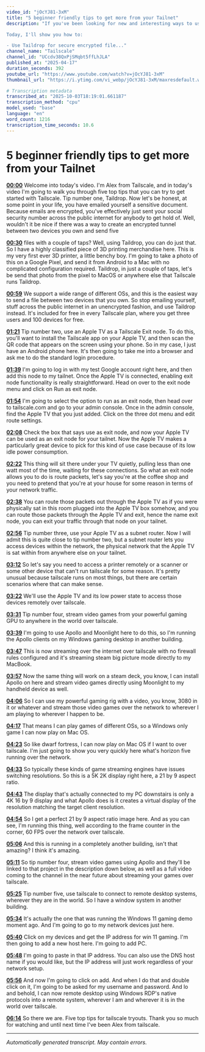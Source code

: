 ```yaml
---
video_id: "jOcYJ81-3xM"
title: "5 beginner friendly tips to get more from your Tailnet"
description: "If you've been looking for new and interesting ways to use Tailscale but you're not super technical, then this video is for you.

Today, I'll show you how to:

- Use Taildrop for secure encrypted file..."
channel_name: "Tailscale"
channel_id: "UCcdv38QxPjSMqbt5ffLhJLA"
published_at: "2025-04-17"
duration_seconds: 392
youtube_url: "https://www.youtube.com/watch?v=jOcYJ81-3xM"
thumbnail_url: "https://i.ytimg.com/vi_webp/jOcYJ81-3xM/maxresdefault.webp"

# Transcription metadata
transcribed_at: "2025-10-03T18:19:01.661187"
transcription_method: "cpu"
model_used: "base"
language: "en"
word_count: 1216
transcription_time_seconds: 10.6
---
```


# 5 beginner friendly tips to get more from your Tailnet

**[00:00](https://youtube.com/watch?v=jOcYJ81-3xM&t=0s)** Welcome into today's video. I'm Alex from Tailscale, and in today's video I'm going to walk you through five top tips that you can try to get started with Tailscale. Tip number one, Taildrop. Now let's be honest, at some point in your life, you have emailed yourself a sensitive document. Because emails are encrypted, you've effectively just sent your social security number across the public internet for anybody to get hold of. Well, wouldn't it be nice if there was a way to create an encrypted tunnel between two devices you own and send five

**[00:30](https://youtube.com/watch?v=jOcYJ81-3xM&t=30s)** files with a couple of taps? Well, using Taildrop, you can do just that. So I have a highly classified piece of 3D printing merchandise here. This is my very first ever 3D printer, a little benchy boy. I'm going to take a photo of this on a Google Pixel, and send it from Android to a Mac with no complicated configuration required. Taildrop, in just a couple of taps, let's be send that photo from the pixel to MacOS or anywhere else that Tailscale runs Taildrop.

**[00:59](https://youtube.com/watch?v=jOcYJ81-3xM&t=59s)** We support a wide range of different OSs, and this is the easiest way to send a file between two devices that you own. So stop emailing yourself, stuff across the public internet in an unencrypted fashion, and use Taildrop instead. It's included for free in every Tailscale plan, where you get three users and 100 devices for free.

**[01:21](https://youtube.com/watch?v=jOcYJ81-3xM&t=81s)** Tip number two, use an Apple TV as a Tailscale Exit node. To do this, you'll want to install the Tailscale app on your Apple TV, and then scan the QR code that appears on the screen using your phone. So in my case, I just have an Android phone here. It's then going to take me into a browser and ask me to do the standard login procedure.

**[01:39](https://youtube.com/watch?v=jOcYJ81-3xM&t=99s)** I'm going to log in with my test Google account right here, and then add this node to my tailnet. Once the Apple TV is connected, enabling exit node functionality is really straightforward. Head on over to the exit node menu and click on Run as exit node.

**[01:54](https://youtube.com/watch?v=jOcYJ81-3xM&t=114s)** I'm going to select the option to run as an exit node, then head over to tailscale.com and go to your admin console. Once in the admin console, find the Apple TV that you just added. Click on the three dot menu and edit route settings.

**[02:08](https://youtube.com/watch?v=jOcYJ81-3xM&t=128s)** Check the box that says use as exit node, and now your Apple TV can be used as an exit node for your tailnet. Now the Apple TV makes a particularly great device to pick for this kind of use case because of its low idle power consumption.

**[02:22](https://youtube.com/watch?v=jOcYJ81-3xM&t=142s)** This thing will sit there under your TV quietly, pulling less than one watt most of the time, waiting for these connections. So what an exit node allows you to do is route packets, let's say you're at the coffee shop and you need to pretend that you're at your house for some reason in terms of your network traffic.

**[02:38](https://youtube.com/watch?v=jOcYJ81-3xM&t=158s)** You can route those packets out through the Apple TV as if you were physically sat in this room plugged into the Apple TV box somehow, and you can route those packets through the Apple TV and exit, hence the name exit node, you can exit your traffic through that node on your tailnet.

**[02:56](https://youtube.com/watch?v=jOcYJ81-3xM&t=176s)** Tip number three, use your Apple TV as a subnet router. Now I will admit this is quite close to tip number two, but a subnet router lets you access devices within the network, the physical network that the Apple TV is sat within from anywhere else on your tailnet.

**[03:12](https://youtube.com/watch?v=jOcYJ81-3xM&t=192s)** So let's say you need to access a printer remotely or a scanner or some other device that can't run tailscale for some reason. It's pretty unusual because tailscale runs on most things, but there are certain scenarios where that can make sense.

**[03:22](https://youtube.com/watch?v=jOcYJ81-3xM&t=202s)** We'll use the Apple TV and its low power state to access those devices remotely over tailscale.

**[03:31](https://youtube.com/watch?v=jOcYJ81-3xM&t=211s)** Tip number four, stream video games from your powerful gaming GPU to anywhere in the world over tailscale.

**[03:39](https://youtube.com/watch?v=jOcYJ81-3xM&t=219s)** I'm going to use Apollo and Moonlight here to do this, so I'm running the Apollo clients on my Windows gaming desktop in another building.

**[03:47](https://youtube.com/watch?v=jOcYJ81-3xM&t=227s)** This is now streaming over the internet over tailscale with no firewall rules configured and it's streaming steam big picture mode directly to my MacBook.

**[03:57](https://youtube.com/watch?v=jOcYJ81-3xM&t=237s)** Now the same thing will work on a steam deck, you know, I can install Apollo on here and stream video games directly using Moonlight to my handheld device as well.

**[04:06](https://youtube.com/watch?v=jOcYJ81-3xM&t=246s)** So I can use my powerful gaming rig with a video, you know, 3080 in it or whatever and stream those video games over the network to wherever I am playing to wherever I happen to be.

**[04:17](https://youtube.com/watch?v=jOcYJ81-3xM&t=257s)** That means I can play games of different OSs, so a Windows only game I can now play on Mac OS.

**[04:23](https://youtube.com/watch?v=jOcYJ81-3xM&t=263s)** So like dwarf fortress, I can now play on Mac OS if I want to over tailscale. I'm just going to show you very quickly here what's horizon five running over the network.

**[04:33](https://youtube.com/watch?v=jOcYJ81-3xM&t=273s)** So typically these kinds of game streaming engines have issues switching resolutions. So this is a 5K 2K display right here, a 21 by 9 aspect ratio.

**[04:43](https://youtube.com/watch?v=jOcYJ81-3xM&t=283s)** The display that's actually connected to my PC downstairs is only a 4K 16 by 9 display and what Apollo does is it creates a virtual display of the resolution matching the target client resolution.

**[04:54](https://youtube.com/watch?v=jOcYJ81-3xM&t=294s)** So I get a perfect 21 by 9 aspect ratio image here. And as you can see, I'm running this thing, well according to the frame counter in the corner, 60 FPS over the network over tailscale.

**[05:06](https://youtube.com/watch?v=jOcYJ81-3xM&t=306s)** And this is running in a completely another building, isn't that amazing? I think it's amazing.

**[05:11](https://youtube.com/watch?v=jOcYJ81-3xM&t=311s)** So tip number four, stream video games using Apollo and they'll be linked to that project in the description down below, as well as a full video coming to the channel in the near future about streaming your games over tailscale.

**[05:25](https://youtube.com/watch?v=jOcYJ81-3xM&t=325s)** Tip number five, use tailscale to connect to remote desktop systems, wherever they are in the world. So I have a window system in another building.

**[05:34](https://youtube.com/watch?v=jOcYJ81-3xM&t=334s)** It's actually the one that was running the Windows 11 gaming demo moment ago. And I'm going to go to my network devices just here.

**[05:40](https://youtube.com/watch?v=jOcYJ81-3xM&t=340s)** Click on my devices and get the IP address for win 11 gaming. I'm then going to add a new host here. I'm going to add PC.

**[05:48](https://youtube.com/watch?v=jOcYJ81-3xM&t=348s)** I'm going to paste in that IP address. You can also use the DNS host name if you would like, but the IP address will just work regardless of your network setup.

**[05:56](https://youtube.com/watch?v=jOcYJ81-3xM&t=356s)** And now I'm going to click on add. And when I do that and double click on it, I'm going to be asked for my username and password. And lo and behold, I can now remote desktop using Windows RDP's native protocols into a remote system, wherever I am and wherever it is in the world over tailscale.

**[06:14](https://youtube.com/watch?v=jOcYJ81-3xM&t=374s)** So there we are. Five top tips for tailscale tryouts. Thank you so much for watching and until next time I've been Alex from tailscale.

---

*Automatically generated transcript. May contain errors.*
